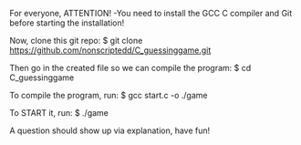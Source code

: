 For everyone,
ATTENTION!
-You need to install the GCC C compiler and Git before starting the installation!

Now, clone this git repo:
$ git clone https://github.com/nonscriptedd/C_guessinggame.git

Then go in the created file so we can compile the program:
$ cd C_guessinggame

To compile the program, run:
$ gcc start.c -o ./game

To START it, run:
$ ./game

A question should show up via explanation, have fun!

